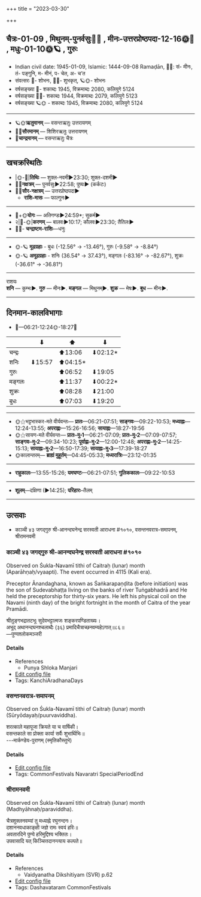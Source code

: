 +++
title = "2023-03-30"

+++
## चैत्रः-01-09  ,  मिथुनम्-पुनर्वसुः🌛🌌  ,  मीनः-उत्तरप्रोष्ठपदा-12-16🌞🌌  ,  मधुः-01-10🌞🪐  ,  गुरुः
- Indian civil date: 1945-01-09, Islamic: 1444-09-08 Ramaḍān, 🌌🌞: सं- मीनः, तं- पङ्गुनि, म- मीनं, प- चेत, अ- च’त
- संवत्सरः 🌛- शोभनः, 🌌🌞- शुभकृत्, 🪐🌞- शोभनः
- वर्षसङ्ख्या 🌛- शकाब्दः 1945, विक्रमाब्दः 2080, कलियुगे 5124
- वर्षसङ्ख्या 🌌🌞- शकाब्दः 1944, विक्रमाब्दः 2079, कलियुगे 5123
- वर्षसङ्ख्या 🪐🌞 - शकाब्दः 1945, विक्रमाब्दः 2080, कलियुगे 5124
___________________
- 🪐🌞**ऋतुमानम्** — वसन्तऋतुः उत्तरायणम्
- 🌌🌞**सौरमानम्** — शिशिरऋतुः उत्तरायणम्
- 🌛**चान्द्रमानम्** — वसन्तऋतुः चैत्रः
___________________


## खचक्रस्थितिः
- |🌞-🌛|**तिथिः** — शुक्ल-नवमी►23:30; शुक्ल-दशमी►  
- 🌌🌛**नक्षत्रम्** — पुनर्वसुः►22:58; पुष्यः► (कर्कटः)  
- 🌌🌞**सौर-नक्षत्रम्** — उत्तरप्रोष्ठपदा►  
  - **राशि-मासः** — फाल्गुनः► 
___________________
- 🌛+🌞**योगः** — अतिगण्डः►24:59*; सुकर्म►  
- २|🌛-🌞|**करणम्** — बालवः►10:17; कौलवः►23:30; तैतिलः►  
- 🌌🌛- **चन्द्राष्टम-राशिः**—धनुः  
___________________
- 🌞-🪐 **मूढग्रहाः** - बुधः (-12.56° → -13.46°), गुरुः (-9.58° → -8.84°)
- 🌞-🪐 **अमूढग्रहाः** - शनिः (36.54° → 37.43°), मङ्गलः (-83.16° → -82.67°), शुक्रः (-36.61° → -36.81°)
___________________
राशयः  
**शनि** — कुम्भः►. **गुरु** — मीनः►. **मङ्गल** — मिथुनम्►. **शुक्र** — मेषः►. **बुध** — मीनः►. 
___________________


## दिनमान-कालविभागाः
- 🌅—06:21-12:24🌞-18:27🌇  


|      |⬇     |⬆     |⬇     |
|------|-----|-----|------|
|चन्द्रः|     |⬆13:06 |⬇02:12*|
|शनिः   |⬇15:57 |⬆04:15*|     |
|गुरुः  |     |⬆06:52 |⬇19:05 |
|मङ्गलः |     |⬆11:37 |⬇00:22*|
|शुक्रः |     |⬆08:28 |⬇21:00 |
|बुधः   |     |⬆07:03 |⬇19:20 |
___________________
- 🌞⚝भट्टभास्कर-मते वीर्यवन्तः— **प्रातः**—06:21-07:51; **साङ्गवः**—09:22-10:53; **मध्याह्नः**—12:24-13:55; **अपराह्णः**—15:26-16:56; **सायाह्नः**—18:27-19:56  
- 🌞⚝सायण-मते वीर्यवन्तः— **प्रातः-मु॰1**—06:21-07:09; **प्रातः-मु॰2**—07:09-07:57; **साङ्गवः-मु॰2**—09:34-10:23; **पूर्वाह्णः-मु॰2**—12:00-12:48; **अपराह्णः-मु॰2**—14:25-15:13; **सायाह्नः-मु॰2**—16:50-17:39; **सायाह्नः-मु॰3**—17:39-18:27  
- 🌞कालान्तरम्— **ब्राह्मं मुहूर्तम्**—04:45-05:33; **मध्यरात्रिः**—23:12-01:35  
___________________
- **राहुकालः**—13:55-15:26; **यमघण्टः**—06:21-07:51; **गुलिककालः**—09:22-10:53  
___________________
- **शूलम्**—दक्षिणा (►14:25); **परिहारः**–तैलम्  
___________________

## उत्सवाः
- काञ्ची ४३ जगद्गुरु श्री-आनन्दघनेन्द्र सरस्वती आराधना #१०१०, वसन्तनवरात्र-समापनम्, श्रीरामनवमी
### काञ्ची ४३ जगद्गुरु श्री-आनन्दघनेन्द्र सरस्वती आराधना #१०१०

Observed on Śukla-Navamī tithi of Caitraḥ (lunar) month (Aparāhṇaḥ/vyaapti). The event occurred in 4115 (Kali era).  


Preceptor Ānandaghana, known as Śaṅkarapaṇḍita (before initiation) was the son of Sudevabhaṭṭa living on the banks of river Tuṅgabhadrā and He held the preceptorship for thirty-six years. He left his physical coil on the Navami (ninth day) of the bright fortnight in the month of Caitra of the year Pramādi.

श्रीतुङ्गभद्रातटभूः सुदेवभट्टात्मजः शङ्करपण्डिताख्यः।  
अभूद् अथानन्दघनश्चलाब्दैः (३६) प्रमादिचैत्राच्छनवम्यहेऽगात्॥८६॥  
—पुण्यश्लोकमञ्जरी



#### Details
- References
  - Punya Shloka Manjari
- [Edit config file](https://github.com/jyotisham/adyatithi/blob/master/mahApuruSha/kAnchI-maTha/lunar_month/tithi/01/09/kAJcI_43_jagadguru_zrI~AnandaghanEndra_sarasvatI_ArAdhanA.toml)
- Tags: KanchiAradhanaDays


### वसन्तनवरात्र-समापनम्

Observed on Śukla-Navamī tithi of Caitraḥ (lunar) month (Sūryōdayaḥ/puurvaviddha). 

शरत्काले महापूजा क्रियते या च वार्षिकी।  
वसन्तकाले सा प्रोक्ता कार्या सर्वैः शुभार्थिभिः॥  
---मार्कण्डेय-पुराणम् (स्मृतिकौस्तुभे)



#### Details
- [Edit config file](https://github.com/jyotisham/adyatithi/blob/master/general/lunar_month/tithi/01/09/vasantanavarAtra-samApanam.toml)
- Tags: CommonFestivals Navaratri SpecialPeriodEnd


### श्रीरामनवमी

Observed on Śukla-Navamī tithi of Caitraḥ (lunar) month (Madhyāhnaḥ/paraviddha). 

चैत्रशुक्लनवम्यां तु मध्याह्ने रघुनन्दनः।  
दशाननवधाकाङ्क्षी जज्ञे रामः स्वयं हरिः॥  
अवतारदिने पुण्ये हरिमुद्दिश्य भक्तितः।  
उपवासादि यत् किञ्चित्तदानन्त्याय कल्पते॥



#### Details
- References
  - Vaidyanatha Dikshitiyam (SVR) p.62
- [Edit config file](https://github.com/jyotisham/adyatithi/blob/master/devatA/vaiShNava/lunar_month/tithi/01/09/zrIrAmanavamI.toml)
- Tags: Dashavataram CommonFestivals


